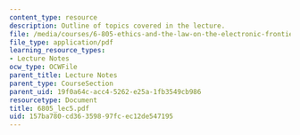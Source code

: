 ```yaml
---
content_type: resource
description: Outline of topics covered in the lecture.
file: /media/courses/6-805-ethics-and-the-law-on-the-electronic-frontier-fall-2005/157ba780cd36359897fcec12de547195_6805_lec5.pdf
file_type: application/pdf
learning_resource_types:
- Lecture Notes
ocw_type: OCWFile
parent_title: Lecture Notes
parent_type: CourseSection
parent_uid: 19f0a64c-acc4-5262-e25a-1fb3549cb986
resourcetype: Document
title: 6805_lec5.pdf
uid: 157ba780-cd36-3598-97fc-ec12de547195
---
```


